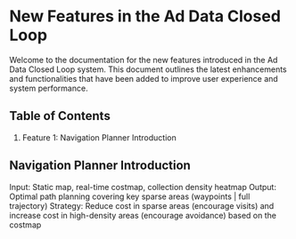# New Features in the Ad Data Closed Loop
Welcome to the documentation for the new features introduced in the Ad Data Closed Loop system. This document outlines the latest enhancements and functionalities that have been added to improve user experience and system performance.
## Table of Contents
1.  Feature 1: Navigation Planner Introduction

## Navigation Planner Introduction
Input: Static map, real-time costmap, collection density heatmap
Output: Optimal path planning covering key sparse areas (waypoints | full trajectory)
Strategy: Reduce cost in sparse areas (encourage visits) and increase cost in high-density areas (encourage avoidance) based on the costmap

